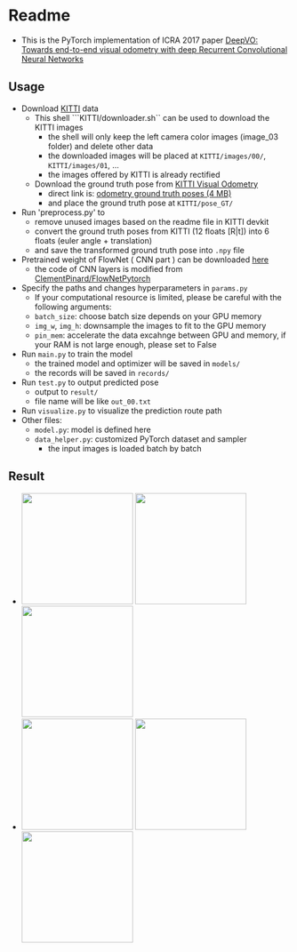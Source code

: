 # Readme
- This is the PyTorch implementation of ICRA 2017 paper [DeepVO: Towards end-to-end visual odometry with deep Recurrent Convolutional Neural Networks](https://ieeexplore.ieee.org/document/7989236/)
## Usage
- Download [KITTI](http://www.cvlibs.net/datasets/kitti/raw_data.php) data
	- This shell ```KITTI/downloader.sh`` can be used to download the KITTI images
		- the shell will only keep the left camera color images (image_03 folder) and delete other data
		- the downloaded images will be placed at ```KITTI/images/00/```, ```KITTI/images/01```, ...
		- the images offered by KITTI is already rectified
	- Download the ground truth pose from [KITTI Visual Odometry](http://www.cvlibs.net/datasets/kitti/eval_odometry.php)
		- direct link is: [odometry ground truth poses (4 MB)](http://www.cvlibs.net/download.php?file=data_odometry_poses.zip)
		- and place the ground truth pose at ```KITTI/pose_GT/```
- Run 'preprocess.py' to 
    - remove unused images based on the readme file in KITTI devkit
    - convert the ground truth poses from KITTI (12 floats [R|t]) into 6 floats (euler angle + translation)
    - and save the transformed ground truth pose into ```.npy``` file
- Pretrained weight of FlowNet ( CNN part ) can be downloaded [here](https://drive.google.com/drive/folders/0B5EC7HMbyk3CbjFPb0RuODI3NmM)
	- the code of CNN layers is modified from [ClementPinard/FlowNetPytorch](https://github.com/ClementPinard/FlowNetPytorch)
- Specify the paths and changes hyperparameters in ```params.py```
	- If your computational resource is limited, please be careful with the following arguments:
	- ```batch_size```: choose batch size depends on your GPU memory
	- ```img_w```, ```img_h```: downsample the images to fit to the GPU memory
	- ```pin_mem```: accelerate the data excahnge between GPU and memory, if your RAM is not large enough, please set to False
- Run ```main.py``` to train the model
	- the trained model and optimizer will be saved in ```models/```
	- the records will be saved in ```records/```
- Run ```test.py``` to output predicted pose
	- output to ```result/```
	- file name will be like ``out_00.txt``
- Run ```visualize.py``` to visualize the prediction route path
- Other files:
	- ```model.py```: model is defined here
	- ```data_helper.py```: customized PyTorch dataset and sampler
		- the input images is loaded batch by batch
	


## Result
- <img src="https://i.imgur.com/0aGfXYd.png" width="200" height="200"> <img src="https://i.imgur.com/PYmEAUq.png" width="200" height="200"> <img src="https://i.imgur.com/aIWaV3D.png" width="200" height="200">
- <img src="https://i.imgur.com/sZwga7R.png" width="200" height="200"> <img src="https://i.imgur.com/3Rk8uKW.png" width="200" height="200"> <img src="https://i.imgur.com/zLF1o83.png" width="200" height="200">